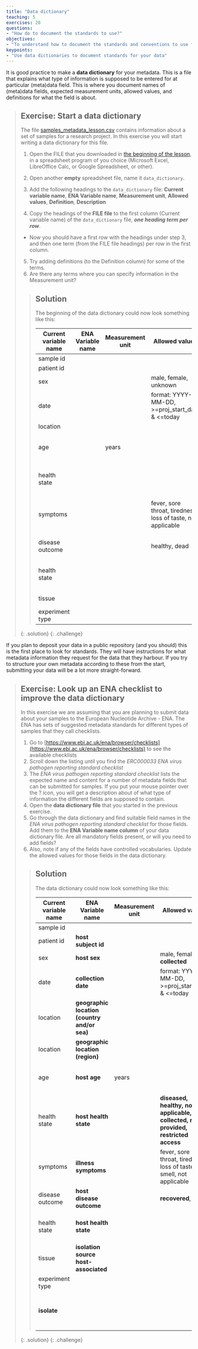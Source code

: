 ```yaml
---
title: "Data dictionary"
teaching: 5
exercises: 20
questions:
- "How do to document the standards to use?"
objectives:
- "To understand how to document the standards and conventions to use for my data"
keypoints:
- "Use data dictionaries to document standards for your data"
---
```


It is good practice to make a **data dictionary** for your metadata. This is a file that explains what type of information is supposed to be entered for at particular (meta)data field. This is where you document names of (meta)data fields, expected measurement units, allowed values, and definitions for what the field is about.

> ## Exercise: Start a data dictionary
>
> The file [samples_metadata_lesson.csv](../files/samples_metadata_lesson.csv) contains information about a set of samples for a research project. In this exercise you will start writing a data dictionary for this file.
> 1. Open the FILE that you downloaded in [the beginning of the lesson](01-what-is-the-problem), in a spreadsheet program of you choice (Microsoft Excel, LibreOffice Calc, or Google Spreadsheet, or other).
> 2. Open another **empty** spreadsheet file, name it `data_dictionary`.
> 3. Add the following headings to the `data_dictionary` file:
> **Current variable name**, **ENA Variable name**, **Measurement unit**, **Allowed values**, **Definition**, **Description**
>
> 4. Copy the headings of the **FILE file** to the first column (Current variable name) of the `data_dictionary` file, _**one heading term per row**_.
>   * Now you should have a first row with the headings under step 3, and then one term (from the FILE file headings) per row in the first column.
> 5. Try adding definitions (to the Definition column) for some of the terms.
> 6. Are there any terms where you can specify information in the Measurement unit?
>
> > ## Solution
> >
> > The beginning of the data dictionary could now look something like this:
> >
> > | Current variable name | ENA Variable name | Measurement unit | Allowed values | Definition | Description |
> > |-|-|-|-|-|-|
> > | sample id |  |  |  |  |  |
> > | patient id |  |  |  |  |  |
> > | sex |  |  | male, female, unknown | Sex of the individual |  |
> > | date |  |  | format: YYYY-MM-DD, >=proj_start_date & <=today | Date of sampling |  |
> > | location |  |  |  |  |  |
> > | age |  | years |  | Age of individual at the time of sampling |  |
> > | health state |  |  |  | Health state of individual at time of sampling |  |
> > | symptoms |  |  | fever, sore throat, tiredness, loss of taste, not applicable | Symptoms experienced in connection with illness |  |
> > | disease outcome |  |  | healthy, dead | Final outcome of disease |  |
> > | health state |  |  |  | Health state of individual at time of sampling |  |
> > | tissue |  |  |  | Tissue sampled |  |
> > | experiment type |  |  |  |  |  |
> >
> {: .solution}
{: .challenge}

If you plan to deposit your data in a public repository (and you should) this is the first place to look for standards. They will have instructions for what metadata information they request for the data that they harbour. If you try to structure your own metadata according to these from the start, submitting your data will be a lot more straight-forward.

> ## Exercise: Look up an ENA checklist to improve the data dictionary
>
> In this exercise we are assuming that you are planning to submit data about your samples to the European Nucleotide Archive - ENA. The ENA has sets of suggested metadata standards for different types of samples that they call checklists.
> 1. Go to [https://www.ebi.ac.uk/ena/browser/checklists](https://www.ebi.ac.uk/ena/browser/checklists) to see the available checklists
> 2. Scroll down the listing until you find the *ERC000033 ENA virus pathogen reporting standard checklist*
> 3. The _ENA virus pathogen reporting standard checklist_ lists the expected name and content for a number of metadata fields that can be submitted for samples. If you put your mouse pointer over the ? icon, you will get a description about of what type of information the different fields are supposed to contain.
> 4. Open the **data dictionary file** that you started in the previous exercise.
> 5. Go through the data dictionary and find suitable field names in the _ENA virus pathogen reporting standard checklist_ for those fields. Add them to the **ENA Variable name column** of your data dictionary file. Are all mandatory fields present, or will you need to add fields?
> 6. Also, note if any of the fields have controlled vocabularies. Update the allowed values for those fields in the data dictionary.
>
> > ## Solution
> >
> > The data dictionary could now look something like this:
> >
> > | Current variable name | ENA Variable name | Measurement unit | Allowed values | Definition | Description |
> > |-|-|-|-|-|-|
> > | sample id |  |  |  |  |  |
> > | patient id | **host subject id** |  |  |  |  |
> > | sex | **host sex** |  | male, female, **not collected** | Sex of the individual |  |
> > | date | **collection date** |  | format: YYYY-MM-DD, >=proj_start_date & <=today | Date of sampling |  |
> > | location | **geographic location (country and/or sea)** |  | <country> |  |  |
> > | location | **geographic location (region)** |  | <region> |  |  |
> > | age | **host age** | years |  | Age of individual at the time of sampling |  |
> > | health state | **host health state** |  | **diseased, healthy, not applicable, not collected, not provided, restricted access** | Health state of individual at time of sampling |  |
> > | symptoms | **illness symptoms** |  | fever, sore throat, tiredness, loss of taste or smell, not applicable | Symptoms experienced in connection with illness |  |
> > | disease outcome | **host disease outcome** |  | **recovered**, dead | Final outcome of disease |  |
> > | health state | **host health state** |  |  | Health state of individual at time of sampling |  |
> > | tissue | **isolation source host-associated** |  |  | Tissue sampled |  |
> > | experiment type |  |  |  |  |  |
> > | **isolate** |  |  |  | **individual isolate from which the sample was obtained** |  |
> >
> {: .solution}
{: .challenge}
